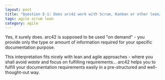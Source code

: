 ```yaml
---
layout: post
title: "Question E-1: Does arc42 work with Scrum, Kanban or other lean/agile approaches?"
tags: agile scrum lean
category: agile
---
```



Yes, it surely does. arc42 is supposed to be used "on demand" - you provide only
the type or amount of information required for your specific documentation purpose.

This interpretation fits nicely with lean and agile approaches - where you shall
avoid _waste_ and focus on fulfilling requirements... arc42 helps you to fulfill
your documentation requirements easily in a pre-structured and well-thought-out way.
